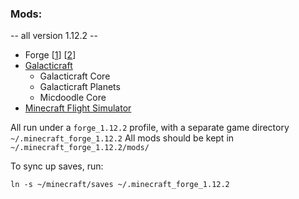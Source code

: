 ### Mods: 
-- all version 1.12.2 --
- Forge [[1](https://minecraft.gamepedia.com/Mods/Installing_Forge_mods)] [[2](https://www.minecraftforum.net/forums/support/java-edition-support/525478-tut-ucs-launcher-multiple-modded-profiles-like)]
- [Galacticraft](https://wiki.micdoodle8.com/wiki/Tutorials/Galacticraft_Installation_Guide)
  - Galacticraft Core
  - Galacticraft Planets
  - Micdoodle Core
- [Minecraft Flight Simulator](http://www.minecraftforum.net/forums/mapping-and-modding-java-edition/minecraft-mods/2597098-minecraft-flight-simulator-modding-resumed-source)

All run under a `forge_1.12.2` profile, with a separate game directory `~/.minecraft_forge_1.12.2`
All mods should be kept in `~/.minecraft_forge_1.12.2/mods/`

To sync up saves, run:
```
ln -s ~/minecraft/saves ~/.minecraft_forge_1.12.2
```
